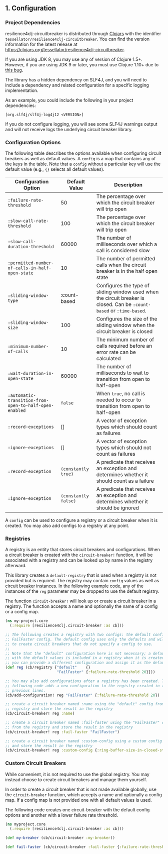 ## 1. Configuration

### Project Dependencies

resilience4clj-circuitbreaker is distributed through
[Clojars](https://clojars.org) with the identifier
`tessellator/resilience4clj-circuitbreaker`. You can find the version
information for the latest release at
https://clojars.org/tessellator/resilience4clj-circuitbreaker.

If you are using JDK 8, you may use any of version of Clojure 1.5+. However, if
you are using JDK 9 or later, you must use Clojure 1.10+ due
to [this bug](https://clojure.atlassian.net/browse/CLJ-2284).

The library has a hidden dependency on SLF4J, and you will need to include a
dependency and related configuration for a specific logging implementation.

As an example, you could include the following in your project dependencies:

```
[org.slf4j/slf4j-log4j12 <VERSION>]
```

If you do not configure logging, you will see some SLF4J warnings output and
will not receive logs the underlying circuit breaker library.

### Configuration Options

The following table describes the options available when configuring circuit
breakers as well as default values. A `config` is a map that contains any of the
keys in the table. Note that a `config` without a particular key will use the
default value (e.g., `{}` selects all default values).

| Configuration Option                                   | Default Value        | Description                                                                                                            |
|--------------------------------------------------------|----------------------|------------------------------------------------------------------------------------------------------------------------|
| `:failure-rate-threshold`                              |                   50 | The percentage over which the circuit breaker will trip open                                                           |
| `:slow-call-rate-threshold`                            |                  100 | The percentage over which the circuit breaker will trip open                                                           |
| `:slow-call-duration-threshold`                        |                60000 | The number of milliseconds over which a call is considered slow                                                        |
| `:permitted-number-of-calls-in-half-open-state`        |                   10 | The number of permitted calls when the circuit breaker is in the half open state                                       |
| `:sliding-window-type`                                 |         :count-based | Configures the type of sliding window used when the circuit breaker is closed. Can be `:count-based` or `:time-based`. |
| `:sliding-window-size`                                 |                  100 | Configures the size of the sliding window when the circuit breaker is closed                                           |
| `:minimum-number-of-calls`                             |                   10 | The minimum number of calls required before an error rate can be calculated                                            |
| `:wait-duration-in-open-state`                         |                60000 | The number of milliseconds to wait to transition from open to half-open                                                |
| `:automatic-transition-from-open-to-half-open-enabled` |              `false` | When `true`, no call is needed to occur to transition from open to half-open                                           |
| `:record-exceptions`                                   |                   [] | A vector of exception types which should count as failures                                                             |
| `:ignore-exceptions`                                   |                   [] | A vector of exception types which should not count as failures                                                         |
| `:record-exception`                                    |  `(constantly true)` | A predicate that receives an exception and determines whether it should count as a failure                             |
| `:ignore-exception`                                    | `(constantly false)` | A predicate that receives an exception and determines whether it should be ignored                                     |

A `config` can be used to configure a registry or a circuit breaker when it is
created. You may also add configs to a registry at any point.

### Registries

A registry is an entity that stores circuit breakers and configurations. When
a circuit breaker is created with the `circuit-breaker!` function, it will be
associated with a registry and can be looked up by name in the registry
afterward.

This library creates a `default-registry` that is used when a registry is not
provided but is required. The registry may contain `config` values as
well as circuit breaker instances. In the following example code, any of the
instances of the `reg` parameter may be dropped to use the default registry.

The function `circuit-breaker!` will look up or create a circuit breaker in a
registry. The function accepts a name and optionally the name of a config
or a config map.

```clojure
(ns my-project.core
  (:require [resilience4clj.circuit-breaker :as cb]))

;; The following creates a registry with two configs: the default config and the
;; FailFaster config. The default config uses only the defaults and will be used
;; to create circuit breakers that do not specify a config to use.
;;
;; Note that the "default" configuration here is not necessary; a default config
;; with the default values is included in a registry when it is created. However,
;; you can provide a different configuration and assign it as the default config.
(def reg (cb/registry {"default"    {}
                       "FailFaster" {:failure-rate-threshold 20}}))

;; You may also add configurations after a registry has been created. The
;; following code adds a new configuration to the registry created in the
;; previous lines.
(cb/add-configuration! reg "FailFaster" {:failure-rate-threshold 20})

;; create a circuit breaker named :name using the "default" config from the
;; registry and store the result in the registry
(cb/circuit-breaker! reg :name)

;; create a circuit breaker named :fail-faster using the "FailFaster" config
;; from the registry and store the result in the registry
(cb/circuit-breaker! reg :fail-faster "FailFaster")

;; create a circuit breaker named :custom-config using a custom config map
;; and store the result in the registry
(cb/circuit-breaker! reg :custom-config {:ring-buffer-size-in-closed-state 10})
```


### Custom Circuit Breakers

While convenient, it is not required to use the global registry. You may instead
choose to create circuit breakers and manage them yourself.

In order to create a circuit breaker that is not made available globally, use
the `circuit-breaker` function, which accepts a name and optionally a config
map. If a config map is not provided one with all default values is used.

The following code creates one circuit-breaker with the default config options
and another with a lower failure rate threshold.

```clojure
(ns myproject.core
  (:require [resilience4clj.circuit-breaker :as cb]))

(def my-breaker (cb/circuit-breaker :my-breaker))

(def fail-faster (cb/circuit-breaker :fail-faster {:failure-rate-threshold 20}))
```
